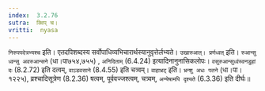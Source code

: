 ```yaml
---
index:  3.2.76
sutra:  क्विप् च।
vritti:  nyasa
---
```


`निरुपपदेत्रभ्यश्च` इति। एतदपिशब्दस्य सर्वोपाधिव्यभिचारार्थस्यानुवृत्तेर्लभ्यते। `उखारुआत्। प्रर्णध्वत्` इति। `रुआन्सु ध्वन्सु अवरुआन्सने` (धा।पा७५४,७५५) , `अनिदिताम्` (6.4.24) इत्यादिनानुनासिकलोपः। `वसुरुआन्सुध्वंस्वनडुहां दः` (8.2.72) इति दत्वम्, `वाऽडवसाने` (8.4.55) इति चत्र्वम्। `वाहाभ्रट्` इति। `भ्रन्शु अधः पतने` (धा।पा।१२२५), व्रश्चादिसूत्रेण (8.2.36) षत्वम्, पूर्ववज्जश्त्वम्, चत्र्वम्, `अन्येषामपि दृश्यते` (6.3.36) इति दीर्घः॥
